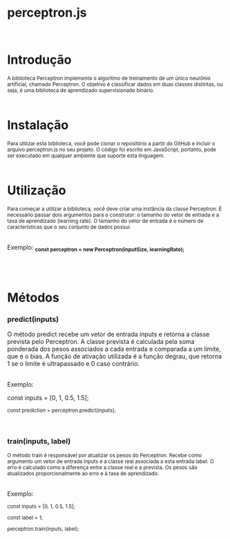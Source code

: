 # perceptron.js
</br>
<h1>Introdução</h1>
<sub>A biblioteca Perceptron implementa o algoritmo de treinamento de um único neurônio artificial, chamado Perceptron. O objetivo é classificar dados em duas classes distintas, ou seja, é uma biblioteca de aprendizado supervisionado binário.</sub>
</br>
</br>
<h1>Instalação</h1>
<sub>Para utilizar esta biblioteca, você pode clonar o repositório a partir do GitHub e incluir o arquivo perceptron.js no seu projeto. O código foi escrito em JavaScript, portanto, pode ser executado em qualquer ambiente que suporte esta linguagem.</sub>
</br>
</br>
<h1>Utilização</h1>
<sub>Para começar a utilizar a biblioteca, você deve criar uma instância da classe Perceptron. É necessário passar dois argumentos para o construtor: o tamanho do vetor de entrada e a taxa de aprendizado (learning rate). O tamanho do vetor de entrada é o número de características que o seu conjunto de dados possui.</sub>
</br></br>
<p>Exemplo: 
  <strong><sub>const perceptron = new Perceptron(inputSize, learningRate);</sub></strong></p>
</br>
</br>
<h1>Métodos</h1>
<h3>predict(inputs)</h3>
O método predict recebe um vetor de entrada inputs e retorna a classe prevista pelo Perceptron. A classe prevista é calculada pela soma ponderada dos pesos associados a cada entrada e comparada a um limite, que é o bias. A função de ativação utilizada é a função degrau, que retorna 1 se o limite é ultrapassado e 0 caso contrário.</sub>
</br></br>
<p>Exemplo: 
<sub><p>const inputs = [0, 1, 0.5, 1.5];</p></sub>
<sub><p>const prediction = perceptron.predict(inputs);</p></sub></p>
</br>
<h3>train(inputs, label)</h3>
<sub>O método train é responsável por atualizar os pesos do Perceptron. Recebe como argumento um vetor de entrada inputs e a classe real associada a esta entrada label. O erro é calculado como a diferença entre a classe real e a prevista. Os pesos são atualizados proporcionalmente ao erro e à taxa de aprendizado.</sub>
</br></br>
<p>Exemplo:</p>
<sub><p>const inputs = [0, 1, 0.5, 1.5];</p></sub>
<sub><p>const label = 1;</p></sub>
<sub><p>perceptron.train(inputs, label);</p></sub>
